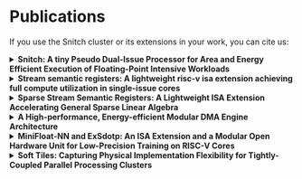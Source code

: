 # Publications

If you use the Snitch cluster or its extensions in your work, you can cite us:

<!--start-publications-->

<details>
<summary><b>Snitch: A tiny Pseudo Dual-Issue Processor for Area and Energy Efficient Execution of Floating-Point Intensive Workloads</b></summary>
<p>

```
@article{zaruba2020snitch,
  title={Snitch: A tiny Pseudo Dual-Issue Processor for Area and Energy Efficient Execution of Floating-Point Intensive Workloads},
  author={Zaruba, Florian and Schuiki, Fabian and Hoefler, Torsten and Benini, Luca},
  journal={IEEE Transactions on Computers},
  year={2020},
  publisher={IEEE}
}
```

</p>
</details>

<details>
<summary><b>Stream semantic registers: A lightweight risc-v isa extension achieving full compute utilization in single-issue cores</b></summary>
<p>

```
@article{schuiki2020stream,
  title={Stream semantic registers: A lightweight risc-v isa extension achieving full compute utilization in single-issue cores},
  author={Schuiki, Fabian and Zaruba, Florian and Hoefler, Torsten and Benini, Luca},
  journal={IEEE Transactions on Computers},
  volume={70},
  number={2},
  pages={212--227},
  year={2020},
  publisher={IEEE}
}
```

</p>
</details>

<details>
<summary><b>Sparse Stream Semantic Registers: A Lightweight ISA Extension Accelerating General Sparse Linear Algebra</b></summary>
<p>

```
@article{scheffler2023sparsessr,
  author={Scheffler, Paul and Zaruba, Florian and Schuiki, Fabian and Hoefler, Torsten and Benini, Luca},
  journal={IEEE Transactions on Parallel and Distributed Systems},
  title={Sparse Stream Semantic Registers: A Lightweight ISA Extension Accelerating General Sparse Linear Algebra},
  year={2023},
  volume={34},
  number={12},
  pages={3147-3161},
  doi={10.1109/TPDS.2023.3322029}
}
```

</p>
</details>

<details>
<summary><b>A High-performance, Energy-efficient Modular DMA Engine Architecture</b></summary>
<p>

```
@ARTICLE{benz2023idma,
  author={Benz, Thomas and Rogenmoser, Michael and Scheffler, Paul and Riedel, Samuel and Ottaviano, Alessandro and Kurth, Andreas and Hoefler, Torsten and Benini, Luca},
  journal={IEEE Transactions on Computers},
  title={A High-performance, Energy-efficient Modular DMA Engine Architecture},
  year={2023},
  volume={},
  number={},
  pages={1-14},
  doi={10.1109/TC.2023.3329930}}
```

</p>
</details>

<details>
<summary><b>MiniFloat-NN and ExSdotp: An ISA Extension and a Modular Open Hardware Unit for Low-Precision Training on RISC-V Cores</b></summary>
<p>

```
@inproceedings{bertaccini2022minifloat,
  author={Bertaccini, Luca and Paulin, Gianna and Fischer, Tim and Mach, Stefan and Benini, Luca},
  booktitle={2022 IEEE 29th Symposium on Computer Arithmetic (ARITH)},
  title={MiniFloat-NN and ExSdotp: An ISA Extension and a Modular Open Hardware Unit for Low-Precision Training on RISC-V Cores},
  year={2022},
  volume={},
  number={},
  pages={1-8}
}
```

</p>
</details>

<details>
<summary><b>Soft Tiles: Capturing Physical Implementation Flexibility for Tightly-Coupled Parallel Processing Clusters</b></summary>
<p>

```
@inproceedings{paulin2022softtiles,
  author={Paulin, Gianna and Cavalcante, Matheus and Scheffler, Paul and Bertaccini, Luca and Zhang, Yichao and Gürkaynak, Frank and Benini, Luca},
  booktitle={2022 IEEE Computer Society Annual Symposium on VLSI (ISVLSI)},
  title={Soft Tiles: Capturing Physical Implementation Flexibility for Tightly-Coupled Parallel Processing Clusters},
  year={2022},
  volume={},
  number={},
  pages={44-49},
  doi={10.1109/ISVLSI54635.2022.00021}
}
```

</p>

<!--end-publications-->
